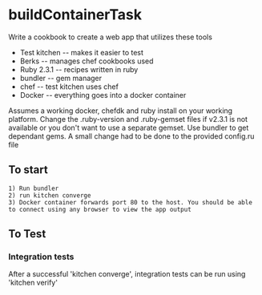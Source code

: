 # buildContainerTask

Write a cookbook to create a web app that utilizes these tools 

* Test kitchen -- makes it easier to test
* Berks -- manages chef cookbooks used
* Ruby 2.3.1 -- recipes written in ruby
* bundler -- gem manager
* chef -- test kitchen uses chef
* Docker -- everything goes into a docker container


Assumes a working docker, chefdk and ruby install on your working platform.
Change the .ruby-version and .ruby-gemset files if v2.3.1 is not available or you don't want to use a separate gemset.
Use bundler to get dependant gems. A small change had to be done to the provided config.ru file

## To start
```
1) Run bundler
2) run kitchen converge
3) Docker container forwards port 80 to the host. You should be able to connect using any browser to view the app output
```

## To Test

### Integration tests
After a successful 'kitchen converge', integration tests can be run using 'kitchen verify'